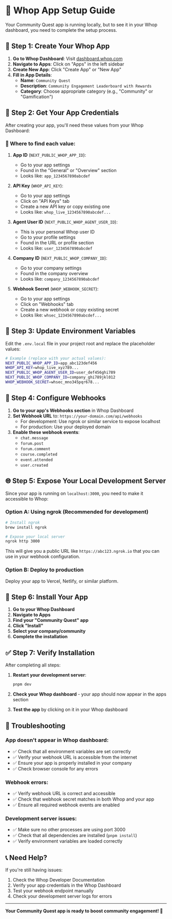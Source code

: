# 🚀 Whop App Setup Guide

Your Community Quest app is running locally, but to see it in your Whop dashboard, you need to complete the setup process.

## 🔧 Step 1: Create Your Whop App

1. **Go to Whop Dashboard**: Visit [dashboard.whop.com](https://dashboard.whop.com)
2. **Navigate to Apps**: Click on "Apps" in the left sidebar
3. **Create New App**: Click "Create App" or "New App"
4. **Fill in App Details**:
   - **Name**: `Community Quest`
   - **Description**: `Community Engagement Leaderboard with Rewards`
   - **Category**: Choose appropriate category (e.g., "Community" or "Gamification")

## 🔑 Step 2: Get Your App Credentials

After creating your app, you'll need these values from your Whop Dashboard:

### 📍 Where to find each value:

1. **App ID** (`NEXT_PUBLIC_WHOP_APP_ID`):
   - Go to your app settings
   - Found in the "General" or "Overview" section
   - Looks like: `app_1234567890abcdef`

2. **API Key** (`WHOP_API_KEY`):
   - Go to your app settings
   - Click on "API Keys" tab
   - Create a new API key or copy existing one
   - Looks like: `whop_live_1234567890abcdef...`

3. **Agent User ID** (`NEXT_PUBLIC_WHOP_AGENT_USER_ID`):
   - This is your personal Whop user ID
   - Go to your profile settings
   - Found in the URL or profile section
   - Looks like: `user_1234567890abcdef`

4. **Company ID** (`NEXT_PUBLIC_WHOP_COMPANY_ID`):
   - Go to your company settings
   - Found in the company overview
   - Looks like: `company_1234567890abcdef`

5. **Webhook Secret** (`WHOP_WEBHOOK_SECRET`):
   - Go to your app settings
   - Click on "Webhooks" tab
   - Create a new webhook or copy existing secret
   - Looks like: `whsec_1234567890abcdef...`

## 📝 Step 3: Update Environment Variables

Edit the `.env.local` file in your project root and replace the placeholder values:

```bash
# Example (replace with your actual values):
NEXT_PUBLIC_WHOP_APP_ID=app_abc123def456
WHOP_API_KEY=whop_live_xyz789...
NEXT_PUBLIC_WHOP_AGENT_USER_ID=user_def456ghi789
NEXT_PUBLIC_WHOP_COMPANY_ID=company_ghi789jkl012
WHOP_WEBHOOK_SECRET=whsec_mno345pqr678...
```

## 🔗 Step 4: Configure Webhooks

1. **Go to your app's Webhooks section** in Whop Dashboard
2. **Set Webhook URL** to: `https://your-domain.com/api/webhooks`
   - For development: Use ngrok or similar service to expose localhost
   - For production: Use your deployed domain
3. **Enable these webhook events**:
   - `chat.message`
   - `forum.post`
   - `forum.comment`
   - `course.completed`
   - `event.attended`
   - `user.created`

## 🌐 Step 5: Expose Your Local Development Server

Since your app is running on `localhost:3000`, you need to make it accessible to Whop:

### Option A: Using ngrok (Recommended for development)
```bash
# Install ngrok
brew install ngrok

# Expose your local server
ngrok http 3000
```

This will give you a public URL like `https://abc123.ngrok.io` that you can use in your webhook configuration.

### Option B: Deploy to production
Deploy your app to Vercel, Netlify, or similar platform.

## 📱 Step 6: Install Your App

1. **Go to your Whop Dashboard**
2. **Navigate to Apps**
3. **Find your "Community Quest" app**
4. **Click "Install"**
5. **Select your company/community**
6. **Complete the installation**

## ✅ Step 7: Verify Installation

After completing all steps:

1. **Restart your development server**:
   ```bash
   pnpm dev
   ```

2. **Check your Whop dashboard** - your app should now appear in the apps section

3. **Test the app** by clicking on it in your Whop dashboard

## 🐛 Troubleshooting

### App doesn't appear in Whop dashboard:
- ✅ Check that all environment variables are set correctly
- ✅ Verify your webhook URL is accessible from the internet
- ✅ Ensure your app is properly installed in your company
- ✅ Check browser console for any errors

### Webhook errors:
- ✅ Verify webhook URL is correct and accessible
- ✅ Check that webhook secret matches in both Whop and your app
- ✅ Ensure all required webhook events are enabled

### Development server issues:
- ✅ Make sure no other processes are using port 3000
- ✅ Check that all dependencies are installed (`pnpm install`)
- ✅ Verify environment variables are loaded correctly

## 📞 Need Help?

If you're still having issues:
1. Check the Whop Developer Documentation
2. Verify your app credentials in the Whop Dashboard
3. Test your webhook endpoint manually
4. Check your development server logs for errors

---

**Your Community Quest app is ready to boost community engagement! 🎉**
